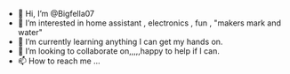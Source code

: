 - 👋 Hi, I’m @Bigfella07
- 👀 I’m interested in home assistant , electronics , fun , "makers mark and water"
- 🌱 I’m currently learning anything I can get my hands on.
- 💞️ I’m looking to collaborate on,,,,,happy to help if I can. 
- 📫 How to reach me ...

<!---
Bigfella07/Bigfella07 is a ✨ special ✨ repository because its `README.md` (this file) appears on your GitHub profile.
You can click the Preview link to take a look at your changes.
--->
